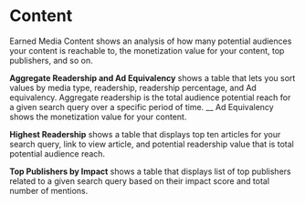 # Content

Earned Media Content shows an analysis of how many potential audiences your content is reachable to, the monetization value for your content, top publishers, and so on.

**Aggregate Readership and Ad Equivalency** shows a table that lets you sort values by media type, readership, readership percentage, and Ad equivalency. Aggregate readership is the total audience potential reach for a given search query over a specific period of time. __ Ad Equivalency shows the monetization value for your content.

**Highest Readership** shows a table that displays top ten articles for your search query, link to view article, and potential readership value that is total potential audience reach.

**Top Publishers by Impact** shows a table that displays list of top publishers related to a given search query based on their impact score and total number of mentions.

